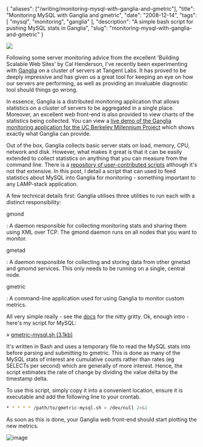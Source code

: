 {
    "aliases": ["/writing/monitoring-mysql-with-ganglia-and-gmetric"],
    "title": "Monitoring MySQL with Ganglia and gmetric",
    "date": "2008-12-14",
    "tags": [
        "mysql",
        "monitoring",
        "ganglia"
    ],
    "description": "A simple bash script for pushing MySQL stats in Ganglia",
    "slug": "monitoring-mysql-with-ganglia-and-gmetric"
}

<img src="/images/bookcovers/9780596102357.jpg" class="align-right" />

Following some server monitoring advice from the excellent 'Building
Scalable Web Sites' by Cal Henderson, I've recently been experimenting
with [Ganglia](http://ganglia.info/) on a cluster of servers at Tangent
Labs. It has proved to be deeply impressive and has given us a great
tool for keeping an eye on how our servers are performing, as well as
providing an invaluable diagnostic tool should things go wrong.

In essence, Ganglia is a distributed monitoring application that allows
statistics on a cluster of servers to be aggregated in a single place.
Moreover, an excellent web front-end is also provided to view charts of
the statistics being collected. You can view a [live demo of the Ganglia
monitoring application for the UC Berkeley Millennium
Project](http://monitor.millennium.berkeley.edu/) which shows exactly
what Ganglia can provide.

Out of the box, Ganglia collects basic server stats on load, memory,
CPU, network and disk. However, what makes it great is that it can be
easily extended to collect statistics on anything that you can measure
from the command line. There is a [repository of user-contributed
scripts](http://ganglia.sourceforge.net/gmetric/) although it's not that
extensive. In this post, I detail a script that can used to feed
statistics about MySQL into Ganglia for monitoring - something important
to any LAMP-stack application.

A few technical details first: Ganglia utilises three utilities to run
each with a distinct responsibility:

gmond

:   A daemon responsible for collecting monitoring stats and sharing
    them using XML over TCP. The gmond daemon runs on all nodes that you
    want to monitor.

gmetad

:   A daemon responsible for collecting and storing data from other
    gmetad and gmomd services. This only needs to be running on a
    single, central node.

gmetric

:   A command-line application used for using Ganglia to monitor custom
    metrics.

All very simple really - see the
[docs](http://ganglia.wiki.sourceforge.net/ganglia_documents) for the
nitty gritty. Ok, enough intro -here's my script for MySQL:

» [gmetric-mysql.sh (3.1kb)](/downloads/gmetric-mysql.sh)

It's written in Bash and uses a temporary file to read the MySQL stats
into before parsing and submitting to gmetric. This is done as many of
the MySQL stats of interest are cumulative counts rather than rates (eg
SELECTs per second) which are generally of more interest. Hence, the
script estimates the rate of change by dividing the value delta by the
timestamp delta.

To use this script, simply copy it into a convenient location, ensure it
is executable and add the following line to your crontab.

``` bash
* * * * * /path/to/gmetric-mysql.sh > /dev/null 2>&1
```

As soon as this is done, your Ganglia web front-end should start
plotting the new metrics.

![image](/images/ganglia-snapshot.jpeg)
